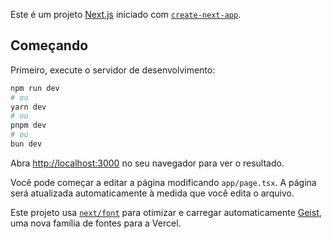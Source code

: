 Este é um projeto [Next.js](https://nextjs.org) iniciado com [`create-next-app`](https://nextjs.org/docs/app/api-reference/cli/create-next-app).

## Começando

Primeiro, execute o servidor de desenvolvimento:

```bash
npm run dev
# ou
yarn dev
# ou
pnpm dev
# ou
bun dev
```

Abra [http://localhost:3000](http://localhost:3000) no seu navegador para ver o resultado.

Você pode começar a editar a página modificando `app/page.tsx`. A página será atualizada automaticamente à medida que você edita o arquivo.

Este projeto usa [`next/font`](https://nextjs.org/docs/app/building-your-application/optimizing/fonts) para otimizar e carregar automaticamente [Geist](https://vercel.com/font), uma nova família de fontes para a Vercel.
